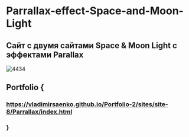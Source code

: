 # Parrallax-effect-Space-and-Moon-Light

## Сайт с двумя сайтами Space & Moon Light с эффектами Parallax

![4434](https://user-images.githubusercontent.com/56477695/115113024-d5712080-9f90-11eb-8505-4a55e812205a.png)

## Portfolio {

### https://vladimirsaenko.github.io/Portfolio-2/sites/site-8/Parrallax/index.html

### }
